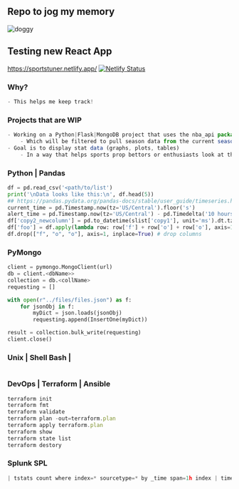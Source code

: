## Repo to jog my memory
<img src="https://image.ibb.co/bEF0B7/doggy.gif" alt="doggy" border="0">

## Testing new React App
https://sportstuner.netlify.app/
[![Netlify Status](https://api.netlify.com/api/v1/badges/886a9954-a198-4579-ba2f-5a3fe423b30a/deploy-status)](https://app.netlify.com/sites/sportstuner/deploys)

### Why?
```TypeScript
- This helps me keep track!
```

### Projects that are WIP
```TypeScript
- Working on a Python|Flask|MongoDB project that uses the nba_api package 
    - Which will be filtered to pull season data from the current season (https://pypi.org/project/nba_api/)
- Goal is to display stat data (graphs, plots, tables) 
    - In a way that helps sports prop bettors or enthusiasts look at the full picture of any players stats
```

### Python | Pandas
```Python
df = pd.read_csv('<path/to/list')
print('\nData looks like this:\n', df.head(5))
## https://pandas.pydata.org/pandas-docs/stable/user_guide/timeseries.html#timeseries-offset-aliases
current_time = pd.Timestamp.now(tz='US/Central').floor('s')
alert_time = pd.Timestamp.now(tz='US/Central') - pd.Timedelta('10 hours')
df['copy2_newcolumn'] = pd.to_datetime(slist['copy1'], unit='ms').dt.tz_localize('US/Central').dt.tz_convert(None)
df['foo'] = df.apply(lambda row: row['f'] + row['o'] + row['o'], axis=1)
df.drop(["f", "o", "o"], axis=1, inplace=True) # drop columns
```

### PyMongo
```Python
client = pymongo.MongoClient(url)
db = client.<dbName>> 
collection = db.<collName> 
requesting = []

with open(r"../files/files.json") as f:
    for jsonObj in f:
        myDict = json.loads(jsonObj)
        requesting.append(InsertOne(myDict))

result = collection.bulk_write(requesting)
client.close()
```

### Unix | Shell Bash | 
```Shell

```

### DevOps | Terraform | Ansible 
```TypeScript
terraform init
terraform fmt
terraform validate
terraform plan -out=terraform.plan
terraform apply terraform.plan
terraform show
terraform state list
terraform destory
```

### Splunk SPL
```TypeScript
| tstats count where index=* sourcetype=* by _time span=1h index | timechart span=1h sum(count) by index limit=0 usenull=false
```
